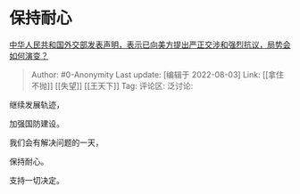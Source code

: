 # 保持耐心
[中华人民共和国外交部发表声明，表示已向美方提出严正交涉和强烈抗议，局势会如何演变？](https://www.zhihu.com/question/546646500/answer/2606253122)

> Author: #0-Anonymity
> Last update: [编辑于 2022-08-03]
> Link: [[拿住不抛]] [[失望]] [[王天下]]
> Tag:
> 评论区:
> 泛讨论:

继续发展轨迹，

加强国防建设。

我们会有解决问题的一天，

保持耐心。

支持一切决定。
